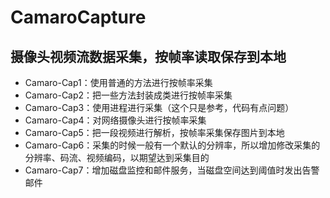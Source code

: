 # CamaroCapture
## 摄像头视频流数据采集，按帧率读取保存到本地 

- Camaro-Cap1：使用普通的方法进行按帧率采集
- Camaro-Cap2：把一些方法封装成类进行按帧率采集
- Camaro-Cap3：使用进程进行采集（这个只是参考，代码有点问题）
- Camaro-Cap4：对网络摄像头进行按帧率采集
- Camaro-Cap5：把一段视频进行解析，按帧率采集保存图片到本地
- Camaro-Cap6：采集的时候一般有一个默认的分辨率，所以增加修改采集的分辨率、码流、视频编码，以期望达到采集目的
- Camaro-Cap7：增加磁盘监控和邮件服务，当磁盘空间达到阈值时发出告警邮件